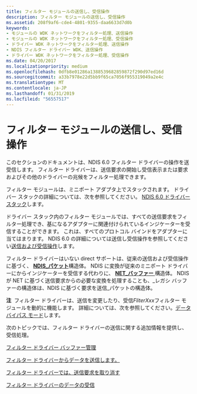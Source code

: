 ```yaml
---
title: フィルター モジュールの送信し、受信操作
description: フィルター モジュールの送信し、受信操作
ms.assetid: 208f9af6-cde4-4801-9355-daa6633d7d0b
keywords:
- モジュールの WDK ネットワークをフィルター処理、送信操作
- モジュールの WDK ネットワークをフィルター処理、受信操作
- ドライバー WDK ネットワークをフィルター処理、送信操作
- NDIS フィルター ドライバー WDK、送信操作
- ドライバー WDK ネットワークをフィルター処理、受信操作
ms.date: 04/20/2017
ms.localizationpriority: medium
ms.openlocfilehash: 0dfb8e01286a1388539682859872f290d97ed16d
ms.sourcegitcommit: a33b7978e22d5bb9f65ca7056f955319049a2e4c
ms.translationtype: MT
ms.contentlocale: ja-JP
ms.lasthandoff: 01/31/2019
ms.locfileid: "56557517"
---
```

# <a name="filter-module-send-and-receive-operations"></a>フィルター モジュールの送信し、受信操作





このセクションのドキュメントは、NDIS 6.0 フィルター ドライバーの操作を送受信します。 フィルター ドライバーは、送信要求の開始し受信表示または要求およびその他のドライバーの兆候をフィルター処理できます。

フィルター モジュールは、ミニポート アダプタ上でスタックされます。 ドライバー スタックの詳細については、次を参照してください。 [NDIS 6.0 ドライバー スタック](ndis-driver-stack.md)します。

ドライバー スタック内のフィルター モジュールでは、すべての送信要求をフィルター処理でき、基になるアダプターに関連付けられているインジケーターを受信することができます。 これは、すべてのプロトコル バインドをアダプターに当てはまります。 NDIS 6.0 の詳細については送信し受信操作を参照してください[送信および受信操作](send-and-receive-operations.md)します。

フィルター ドライバーはいない direct サポートは、従来の送信および受信操作に基づく、 [ **NDIS\_パケット**](https://msdn.microsoft.com/library/windows/hardware/ff557086)構造体。 NDIS に変換が従来のミニポート ドライバーにからインジケーターを受信する代わりに、 [ **NET\_バッファー** ](https://msdn.microsoft.com/library/windows/hardware/ff568376)構造体。 NDIS が NET に基づく送信要求からの必要な変換を処理することも、\_レガシ バッファーの構造体は、NDIS に基づく要求を送信\_パケットの構造体。

**注**  フィルター ドライバーは、送信を変更したり、受信*FliterXxx*フィルター モジュールを動的に機能します。 詳細については、次を参照してください。[データ バイパス モード](data-bypass-mode.md)します。

 

次のトピックでは、フィルター ドライバーの送信に関する追加情報を提供し、受信処理。

[フィルター ドライバー バッファー管理](filter-driver-buffer-management.md)

[フィルター ドライバーからデータを送信します。](sending-data-from-a-filter-driver.md)

[フィルター ドライバーでは、送信要求を取り消す](canceling-a-send-request-in-a-filter-driver.md)

[フィルター ドライバーのデータの受信](receiving-data-in-a-filter-driver.md)

 

 





